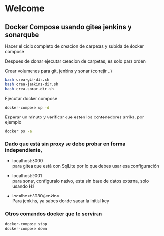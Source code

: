 # Welcome
## Docker Compose usando gitea jenkins y sonarqube

Hacer el ciclo completo de creacion de carpetas y subida de docker compose


Despues de clonar ejecutar creacion de carpetas, es solo para orden

Crear volumenes para git, jenkins y sonar (correjir ..)
```sh
bash crea-git-dir.sh
bash crea-jenkins-dir.sh
bash crea-sonar-dir.sh
```
Ejecutar docker compose
```sh
docker-compose up -d
```
Esperar un minuto y verificar que esten los contenedores arriba, por ejemplo 
```sh
docker ps -a 
```
### Dado que está sin proxy se debe probar en forma independiente, 

- localhost:3000  
para gitea que está con SqlLite por lo que debes usar esa configuración

- localhost:9001  
para sonar, configuralo nativo, esta sin base de datos externa, solo usando H2

- localhost:8080/jenkins     
Para jenkins, ya sabes donde sacar la initial key


### Otros comandos docker que te serviran 
```sh
docker-compose stop 
docker-compose down
```